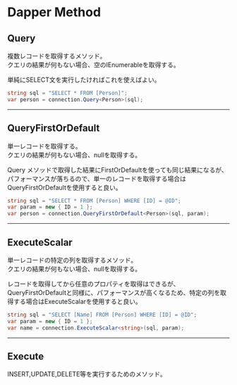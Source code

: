 # Dapper Method

## Query

複数レコードを取得するメソッド。  
クエリの結果が何もない場合、空のIEnumerableを取得する。  

単純にSELECT文を実行したければこれを使えばよい。  

``` cs
string sql = "SELECT * FROM [Person]";
var person = connection.Query<Person>(sql);
```

---

## QueryFirstOrDefault

単一レコードを取得する。  
クエリの結果が何もない場合、nullを取得する。  

Query メソッドで取得した結果にFirstOrDefaultを使っても同じ結果になるが、パフォーマンスが落ちるので、単一のレコードを取得する場合はQueryFirstOrDefaultを使用すると良い。  

``` cs
string sql = "SELECT * FROM [Person] WHERE [ID] = @ID";
var param = new { ID = 1 };
var person = connection.QueryFirstOrDefault<Person>(sql, param);
```

---

## ExecuteScalar

単一レコードの特定の列を取得するメソッド。  
クエリの結果が何もない場合、nullを取得する。  

レコードを取得してから任意のプロパティを取得はできるが、QueryFirstOrDefaultと同様に、パフォーマンスが高くなるため、特定の列を取得する場合はExecuteScalarを使用すると良い。  

``` cs
string sql = "SELECT [Name] FROM [Person] WHERE [ID] = @ID";
var param = new { ID = 1 };
var name = connection.ExecuteScalar<string>(sql, param);
```

---

## Execute

INSERT,UPDATE,DELETE等を実行するためのメソッド。  

